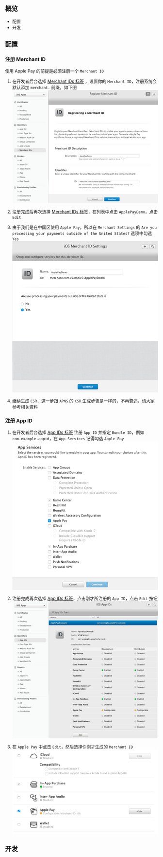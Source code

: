 ## 概览

* 配置
* 开发

## 配置

### 注册 Merchant ID
使用 Apple Pay 的前提是必须注册一个 `Merchant ID`

1. 在开发者后台选择 [Merchant IDs 标签](https://developer.apple.com/account/ios/identifiers/merchant/merchantCreate.action) ，设置你的 `Merchant ID`，注册系统会默认添加 `merchant.` 前缀，如下图
![merchant id](imgs/merchant_id.png)

2. 注册完成后再次选择 [Merchant IDs 标签](https://developer.apple.com/account/ios/identifiers/merchant/merchantCreate.action)，在列表中点击 `ApplePayDemo`，点击 `Edit`

3. 由于我们是在中国区使用 `Apple Pay`，所以在 `Merchant Settings` 的 `Are you processing your payments outside of the United States?` 选项中勾选 `Yes`
![outside us](imgs/outside_us.png)

4. 继续生成 `CSR`，这一步跟 `APNS` 的 `CSR` 生成步骤是一样的，不再赘述，请大家参考相关资料

### 注册 App ID

1. 在开发者后台选择 [App IDs 标签](https://developer.apple.com/account/ios/identifiers/) 注册 `App ID` 并指定 `Bundle ID`，例如 `com.example.appid`，在 `App Services` 记得勾选 `Apple Pay`
![App Services](imgs/app_services.png)

2. 注册完成再次选择 [App IDs 标签](https://developer.apple.com/account/ios/identifiers/)，点击刚才所注册的 `App ID`，点击 `Edit` 按钮
![App ID Settings](imgs/app_id_settings.png)

3. 在 `Apple Pay` 中点击 `Edit`，然后选择你刚才生成的 `Merchant ID`
![configure merchant id](imgs/app_id_configure_merchant_id.png)

## 开发
